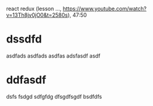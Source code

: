react redux (lesson ..., https://www.youtube.com/watch?v=13Th8jv0jO0&t=2580s), 47:50

# dssdfd
asdfads
asdfads
asdfas
adsfasdf
asdf

# ddfasdf 
  dsfs
  fsdgd
  sdfgfdg
  dfsgdfsgdf
  bsdfdfs
